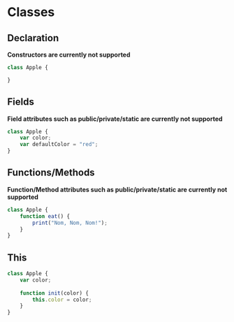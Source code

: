 # Classes

## Declaration

**Constructors are currently not supported**

```js
class Apple {

}
```

## Fields

**Field attributes such as public/private/static are currently not supported**

```js
class Apple {
    var color;
    var defaultColor = "red";
}
```

## Functions/Methods

**Function/Method attributes such as public/private/static are currently not supported**

```js
class Apple {
    function eat() {
        print("Nom, Nom, Nom!");
    }
}
```

## This

```js
class Apple {
    var color;
    
    function init(color) {
        this.color = color;
    }
}
```